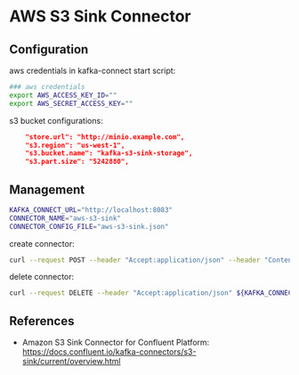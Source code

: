 # AWS S3 Sink Connector

## Configuration

aws credentials in kafka-connect start script:

```bash
### aws credentials
export AWS_ACCESS_KEY_ID=""
export AWS_SECRET_ACCESS_KEY=""
```

s3 bucket configurations:

```json
    "store.url": "http://minio.example.com",
    "s3.region": "us-west-1",
    "s3.bucket.name": "kafka-s3-sink-storage",
    "s3.part.size": "5242880",
```

## Management

```sh
KAFKA_CONNECT_URL="http://localhost:8083"
CONNECTOR_NAME="aws-s3-sink"
CONNECTOR_CONFIG_FILE="aws-s3-sink.json"
```

create connector:

```sh
curl --request POST --header "Accept:application/json" --header "Content-Type:application/json" --data @${CONNECTOR_CONFIG_FILE} ${KAFKA_CONNECT_URL}/connectors
```

delete connector:

```sh
curl --request DELETE --header "Accept:application/json" ${KAFKA_CONNECT_URL}/connectors/${CONNECTOR_NAME}
```

## References

- Amazon S3 Sink Connector for Confluent Platform: <https://docs.confluent.io/kafka-connectors/s3-sink/current/overview.html>

